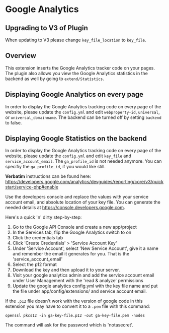 Google Analytics
================

Upgrading to V3 of Plugin
-------------------------
When updating to V3 please change `key_file_location` to `key_file`.

Overview
--------
This extension inserts the Google Analytics tracker code on your pages. The plugin 
also allows you view the Google Analytics statistics in the backend as well by going to 
`extend/Statistics`. 

Displaying Google Analytics on every page
-----------------------------------------
In order to display the Google Analytics tracking code on every page of the 
website, please update the `config.yml` and edit `webproperty-id`, `universal`, or 
`universal_domainname`. The backend can be turned off by setting `backend` to false.

Displaying Google Statistics on the backend
-------------------------------------------
In order to display the Google Analytics tracking code on every page of the 
website, please update the `config.yml` and edit `key_file` and `service_account_email`.
The `ga_profile_id` is not needed anymore. You can specifiy the `ga_profile_id`, 
if you would like still. 

**Verbatim** instructions can be found here: https://developers.google.com/analytics/devguides/reporting/core/v3/quickstart/service-php#enable

Use the developers console and replace the values with your service account
email, and absolute location of your key file. You can generate the needed
details at https://console.developers.google.com. 

Here's a quick 'n' dirty step-by-step:

  1. Go to the Google API Console and create a new app/project
  2. In the Services tab, flip the Google Analytics switch to on
  3. Click the credentials tab
  4. Click 'Create Credentials' > 'Service Account Key'
  5. Under 'Service Account', select 'New Service Account', give it a name and
     remember the email it generates for you. That is the
     'service_account_email'
  6. Select the p12 format
  7. Download the key and then upload it to your server.
  8. Visit your google analytics admin and add the service account email under
     User Management with the 'read & analyze' permissions
  9. Update the google analytics config.yml with the key file name and put the
     file under app/config/extensions/ and service account email.

If the `.p12` file doesn't work with the version of google code in this extension you may have to convert it to a `.pem` file with this command:

```
openssl pkcs12 -in ga-key-file.p12 -out ga-key-file.pem -nodes
```

The command will ask for the password which is 'notasecret'. 
